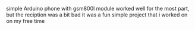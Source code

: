 simple Arduino phone with gsm800l module
worked well for the most part, but the reciption was a bit bad
it was a fun simple project that i worked on on my free time
